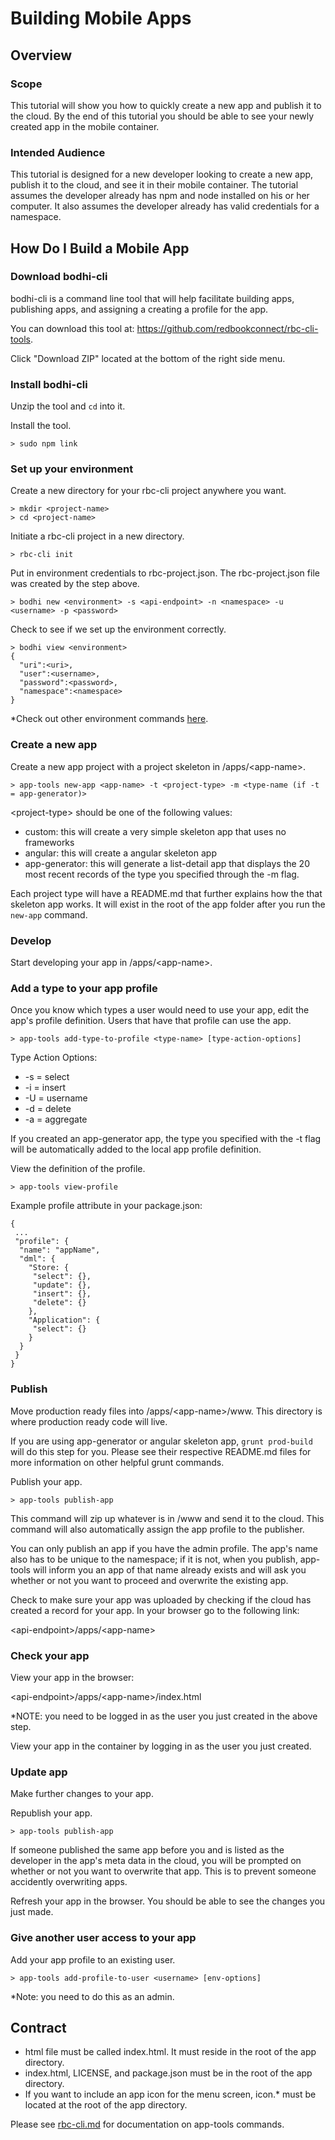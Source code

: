 Building Mobile Apps
=====================
## Overview

### Scope

This tutorial will show you how to quickly create a new app and publish it to the cloud. By the end of this tutorial you should be able to see your newly created app in the mobile container.

### Intended Audience

This tutorial is designed for a new developer looking to create a new app, publish it to the cloud, and see it in their mobile container. The tutorial assumes the developer already has npm and node installed on his or her computer. It also assumes the developer already has valid credentials for a namespace.

## How Do I Build a Mobile App

### Download bodhi-cli

bodhi-cli is a command line tool that will help facilitate building apps, publishing apps, and assigning a creating a profile for the app. 

You can download this tool at: https://github.com/redbookconnect/rbc-cli-tools. 

Click "Download ZIP" located at the bottom of the right side menu.

### Install bodhi-cli

Unzip the tool and `cd` into it.

Install the tool. 

```
> sudo npm link
```

### Set up your environment

Create a new directory for your rbc-cli project anywhere you want.

```
> mkdir <project-name>
> cd <project-name>
```

Initiate a rbc-cli project in a new directory.

```
> rbc-cli init
```

Put in environment credentials to rbc-project.json. The rbc-project.json file was created by the step above.

```
> bodhi new <environment> -s <api-endpoint> -n <namespace> -u <username> -p <password>
```

Check to see if we set up the environment correctly.

```
> bodhi view <environment>
{
  "uri":<uri>,
  "user":<username>,
  "password":<password>,
  "namespace":<namespace>
}
```

*Check out other environment commands [here](../rbc-cli.md).

### Create a new app

Create a new app project with a project skeleton in /apps/\<app-name\>.

```
> app-tools new-app <app-name> -t <project-type> -m <type-name (if -t = app-generator)>
```

\<project-type\> should be one of the following values:
 * custom: this will create a very simple skeleton app that uses no frameworks
 * angular: this will create a angular skeleton app
 * app-generator: this will generate a list-detail app that displays the 20 most recent records of the type you specified through the -m flag.
 
Each project type will have a README.md that further explains how the that skeleton app works. It will exist in the root of the app folder after you run the `new-app` command.

### Develop

Start developing your app in /apps/\<app-name\>.

### Add a type to your app profile

Once you know which types a user would need to use your app, edit the app's profile definition. Users that have that profile can use the app.

```
> app-tools add-type-to-profile <type-name> [type-action-options]
```

Type Action Options:

* -s = select
* -i = insert
* -U = username
* -d = delete
* -a = aggregate

If you created an app-generator app, the type you specified with the -t flag will be automatically added to the local app profile definition.

View the definition of the profile.

```
> app-tools view-profile
```

Example profile attribute in your package.json:
```
{
 ...
 "profile": {
  "name": "appName",
  "dml": {
    "Store: {
     "select": {},
     "update": {},
     "insert": {},
     "delete": {}
    },
    "Application": {
     "select": {}
    }
  }
 }
}
```

### Publish

Move production ready files into /apps/\<app-name\>/www. This directory is where production ready code will live.

If you are using app-generator or angular skeleton app, `grunt prod-build` will do this step for you. Please see their respective README.md files for more information on other helpful grunt commands.

Publish your app.

```
> app-tools publish-app
```

This command will zip up whatever is in /www and send it to the cloud. This command will also automatically assign the app profile to the publisher.

You can only publish an app if you have the admin profile. The app's name also has to be unique to the namespace; if it is not, when you publish, app-tools will inform you an app of that name already exists and will ask you whether or not you want to proceed and overwrite the existing app.

Check to make sure your app was uploaded by checking if the cloud has created a record for your app. In your browser go to the following link: 

\<api-endpoint\>/apps/\<app-name\>
 
### Check your app
View your app in the browser:

\<api-endpoint\>/apps/\<app-name\>/index.html 

*NOTE: you need to be logged in as the user you just created in the above step.

View your app in the container by logging in as the user you just created.

### Update app

Make further changes to your app.

Republish your app.

```
> app-tools publish-app
```

If someone published the same app before you and is listed as the developer in the app's meta data in the cloud, you will be prompted on whether or not you want to overwrite that app. This is to prevent someone accidently overwriting apps.

Refresh your app in the browser. You should be able to see the changes you just made.

### Give another user access to your app

Add your app profile to an existing user.

```
> app-tools add-profile-to-user <username> [env-options]
```

*Note: you need to do this as an admin.

## Contract
* html file must be called index.html. It must reside in the root of the app directory.
* index.html, LICENSE, and package.json must be in the root of the app directory.
* If you want to include an app icon for the menu screen, icon.* must be located at the root of the app directory.

 Please see [rbc-cli.md](./rbc-cli.md) for documentation on app-tools commands.
